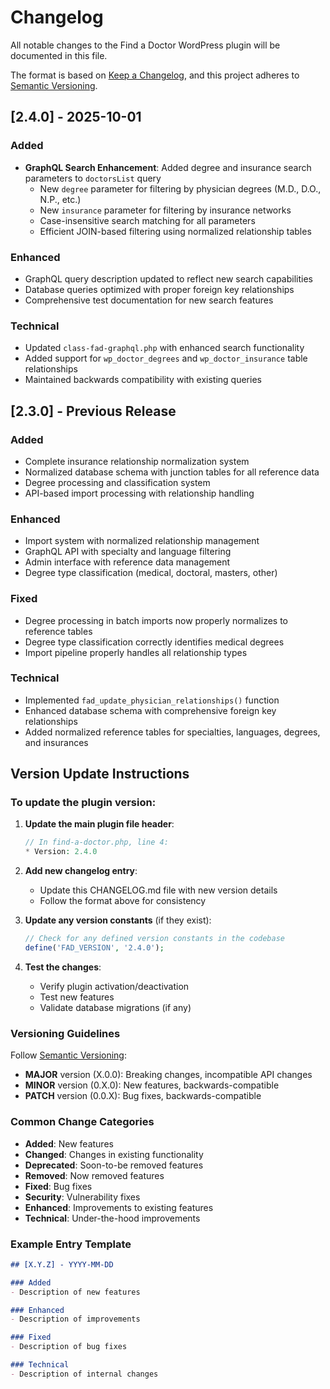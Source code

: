 # Changelog

All notable changes to the Find a Doctor WordPress plugin will be documented in this file.

The format is based on [Keep a Changelog](https://keepachangelog.com/en/1.0.0/),
and this project adheres to [Semantic Versioning](https://semver.org/spec/v2.0.0.html).

## [2.4.0] - 2025-10-01

### Added
- **GraphQL Search Enhancement**: Added degree and insurance search parameters to `doctorsList` query
  - New `degree` parameter for filtering by physician degrees (M.D., D.O., N.P., etc.)
  - New `insurance` parameter for filtering by insurance networks
  - Case-insensitive search matching for all parameters
  - Efficient JOIN-based filtering using normalized relationship tables

### Enhanced
- GraphQL query description updated to reflect new search capabilities
- Database queries optimized with proper foreign key relationships
- Comprehensive test documentation for new search features

### Technical
- Updated `class-fad-graphql.php` with enhanced search functionality
- Added support for `wp_doctor_degrees` and `wp_doctor_insurance` table relationships
- Maintained backwards compatibility with existing queries

## [2.3.0] - Previous Release

### Added
- Complete insurance relationship normalization system
- Normalized database schema with junction tables for all reference data
- Degree processing and classification system
- API-based import processing with relationship handling

### Enhanced
- Import system with normalized relationship management
- GraphQL API with specialty and language filtering
- Admin interface with reference data management
- Degree type classification (medical, doctoral, masters, other)

### Fixed
- Degree processing in batch imports now properly normalizes to reference tables
- Degree type classification correctly identifies medical degrees
- Import pipeline properly handles all relationship types

### Technical
- Implemented `fad_update_physician_relationships()` function
- Enhanced database schema with comprehensive foreign key relationships
- Added normalized reference tables for specialties, languages, degrees, and insurances

## Version Update Instructions

### To update the plugin version:

1. **Update the main plugin file header**:
   ```php
   // In find-a-doctor.php, line 4:
   * Version: 2.4.0
   ```

2. **Add new changelog entry**:
   - Update this CHANGELOG.md file with new version details
   - Follow the format above for consistency

3. **Update any version constants** (if they exist):
   ```php
   // Check for any defined version constants in the codebase
   define('FAD_VERSION', '2.4.0');
   ```

4. **Test the changes**:
   - Verify plugin activation/deactivation
   - Test new features
   - Validate database migrations (if any)

### Versioning Guidelines

Follow [Semantic Versioning](https://semver.org/):

- **MAJOR** version (X.0.0): Breaking changes, incompatible API changes
- **MINOR** version (0.X.0): New features, backwards-compatible
- **PATCH** version (0.0.X): Bug fixes, backwards-compatible

### Common Change Categories

- **Added**: New features
- **Changed**: Changes in existing functionality  
- **Deprecated**: Soon-to-be removed features
- **Removed**: Now removed features
- **Fixed**: Bug fixes
- **Security**: Vulnerability fixes
- **Enhanced**: Improvements to existing features
- **Technical**: Under-the-hood improvements

### Example Entry Template

```markdown
## [X.Y.Z] - YYYY-MM-DD

### Added
- Description of new features

### Enhanced  
- Description of improvements

### Fixed
- Description of bug fixes

### Technical
- Description of internal changes
```
